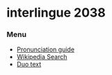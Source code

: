 # interlingue 2038

### Menu

* [Pronunciation guide](/pronunciation)
* [Wikipedia Search](/wikipedia-search)
* [Duo text](/duo-text)
